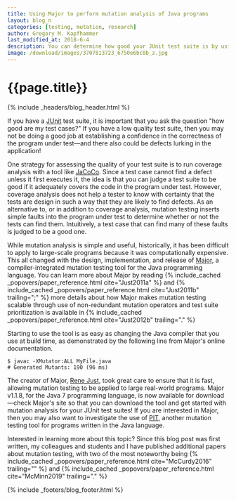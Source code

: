 ```yaml
---
title: Using Major to perform mutation analysis of Java programs
layout: blog_n
categories: [testing, mutation, research]
author: Gregory M. Kapfhammer
last_modified_at: 2018-6-4
description: You can determine how good your JUnit test suite is by using mutation analysis with Major!
image: /download/images/3707813723_6750e6bc8b_z.jpg
---
```


# {{page.title}}
{% include _headers/blog_header.html %}

If you have a [JUnit](http://www.junit.org) test suite, it is important that you
ask the question "how good are my test cases?" If you have a low quality test
suite, then you may not be doing a good job at establishing a confidence in the
correctness of the program under test&mdash;and there also could be defects
lurking in the application!

One strategy for assessing the quality of your test suite is to run coverage
analysis with a tool like [JaCoCo](http://www.eclemma.org/jacoco/).  Since a
test case cannot find a defect unless it first executes it, the idea is that you
can judge a test suite to be good if it adequately covers the code in the
program under test. However, coverage analysis does not help a tester to know
with certainty that the tests are design in such a way that they are likely to
find defects.  As an alternative to, or in addition to coverage analysis,
mutation testing inserts simple faults into the program under test to determine
whether or not the tests can find them.  Intuitively, a test case that can find
many of these faults is judged to be a good one.

<p>
While mutation analysis is simple and useful, historically, it has been
difficult to apply to large-scale programs because it was computationally
expensive. This all changed with the design, implementation, and release of <a
href="http://www.mutation-testing.org">Major</a>, a compiler-integrated mutation
testing tool for the Java programming language. You can learn more about Major
by reading {% include_cached _popovers/paper_reference.html cite="Just2011a" %}
and {% include_cached _popovers/paper_reference.html cite="Just2011b"
trailing=";" %} more details about how Major makes mutation testing scalable
through use of non-redundant mutation operators and test suite prioritization is
available in {% include_cached _popovers/paper_reference.html cite="Just2012b"
trailing="." %}
</p>

Starting to use the tool is as easy as changing the Java compiler that you use
at build time, as demonstrated by the following line from Major's online
documentation.

```
$ javac -XMutator:ALL MyFile.java
# Generated Mutants: 190 (96 ms)
```

The creator of Major, [Rene Just](https://homes.cs.washington.edu/~rjust/), took
great care to ensure that it is fast, allowing mutation testing to be applied to
large real-world programs. Major v1.1.8, for the Java 7 programming language, is
now available for download&mdash;check Major's site so that you can download the
tool and get started with mutation analysis for your JUnit test suites! If you
are interested in Major, then you may also want to investigate the use of
[PIT](http://pitest.org/), another mutation testing tool for programs written in
the Java language.

<p>
Interested in learning more about this topic? Since this blog post was first
written, my colleagues and students and I have published additional papers about
mutation testing, with two of the most noteworthy being {% include_cached
_popovers/paper_reference.html cite="McCurdy2016" trailing="" %} and {%
include_cached _popovers/paper_reference.html cite="McMinn2019" trailing="." %}
</p>

{% include _footers/blog_footer.html %}
